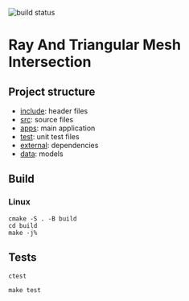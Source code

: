![build status](https://github.com/chessplayer123/ray-mesh-intersection/actions/workflows/cmake-multi-platform.yml/badge.svg)
# Ray And Triangular Mesh Intersection

## Project structure
- [include](include/): header files
- [src](src/): source files
- [apps](apps/): main application
- [test](test/): unit test files
- [external](external/): dependencies
- [data](data/): models


## Build
### Linux
```
cmake -S . -B build
cd build
make -j%
```

## Tests
```
ctest
```
```
make test
```

